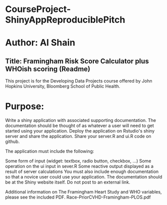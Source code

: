 # CourseProject-ShinyAppReproduciblePitch
# Author: Al Shain
## Title: Framingham Risk Score Calculator plus WHOish scoring (Readme)

This project is for the Developing Data Projects course offered by John Hopkins University, Bloomberg School of Public Health.

# Purpose:
Write a shiny application with associated supporting documentation. The documentation should be thought of as whatever a user will 
need to get started using your application. Deploy the application on Rstudio's shiny server and share the application.
Share your server.R and ui.R code on github.

The application must include the following:

Some form of input (widget: textbox, radio button, checkbox, ...)
Some operation on the ui input in sever.R
Some reactive output displayed as a result of server calculations
You must also include enough documentation so that a novice user could use your application.
The documentation should be at the Shiny website itself. Do not post to an external link.

Additional information on The Framingham Heart Study and WHO variables, please see the included PDF.
Race-PriorCVHD-Framingham-PLOS.pdf
